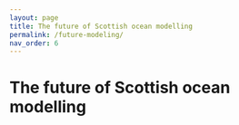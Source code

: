 ```yaml
---
layout: page
title: The future of Scottish ocean modelling
permalink: /future-modeling/
nav_order: 6
---
```


# The future of Scottish ocean modelling
